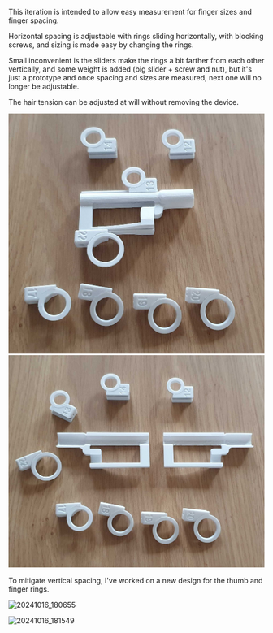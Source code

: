 This iteration is intended to allow easy measurement for finger sizes and finger spacing.

Horizontal spacing is adjustable with rings sliding horizontally, with blocking screws, and sizing is made easy by changing the rings.

Small inconvenient is the sliders make the rings a bit farther from each other vertically, and some weight is added
(big slider + screw and nut), but it's just a prototype and once spacing and sizes are measured, next one will no longer be adjustable.


The hair tension can be adjusted at will without removing the device.

<img src="https://github.com/reivaxy/celloAid/blob/main/bow_3/20240911_081344.jpg" width="640px">

<img src="https://github.com/reivaxy/celloAid/blob/main/bow_3/20240911_081357.jpg" width="640px">

To mitigate vertical spacing, I've worked on a new design for the thumb and finger rings.

![20241016_180655](https://github.com/user-attachments/assets/4c41f4f9-615c-491d-aca3-d99a7f2790e0)

![20241016_181549](https://github.com/user-attachments/assets/f97be812-6959-431d-9f47-b8483e0c54e1)
